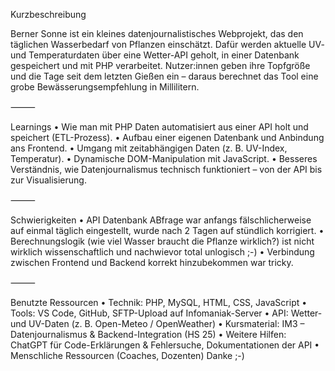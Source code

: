 Kurzbeschreibung

Berner Sonne ist ein kleines datenjournalistisches Webprojekt, das den täglichen Wasserbedarf von Pflanzen einschätzt. Dafür werden aktuelle UV- und Temperaturdaten über eine Wetter-API geholt, in einer Datenbank gespeichert und mit PHP verarbeitet. Nutzer:innen geben ihre Topfgröße und die Tage seit dem letzten Gießen ein – daraus berechnet das Tool eine grobe Bewässerungsempfehlung in Millilitern.

⸻

Learnings
	•	Wie man mit PHP Daten automatisiert aus einer API holt und speichert (ETL-Prozess).
	•	Aufbau einer eigenen Datenbank und Anbindung ans Frontend.
	•	Umgang mit zeitabhängigen Daten (z. B. UV-Index, Temperatur).
	•	Dynamische DOM-Manipulation mit JavaScript.
	•	Besseres Verständnis, wie Datenjournalismus technisch funktioniert – von der API bis zur Visualisierung.

⸻

Schwierigkeiten
	•	API Datenbank ABfrage war anfangs fälschlicherweise auf einmal täglich eingestellt, wurde nach 2 Tagen auf stündlich korrigiert.
	•	Berechnungslogik (wie viel Wasser braucht die Pflanze wirklich?) ist nicht wirklich wissenschaftlich und nachwievor total unlogisch ;-)
	•	Verbindung zwischen Frontend und Backend korrekt hinzubekommen war tricky.

⸻

Benutzte Ressourcen
	•	Technik: PHP, MySQL, HTML, CSS, JavaScript
	•	Tools: VS Code, GitHub, SFTP-Upload auf Infomaniak-Server
	•	API: Wetter- und UV-Daten (z. B. Open-Meteo / OpenWeather)
	•	Kursmaterial: IM3 – Datenjournalismus & Backend-Integration (HS 25)
	•	Weitere Hilfen: ChatGPT für Code-Erklärungen & Fehlersuche, Dokumentationen der API
  • Menschliche Ressourcen (Coaches, Dozenten) Danke ;-)
